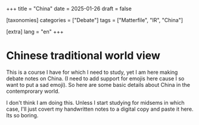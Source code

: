 +++
title = "China"
date = 2025-01-26
draft = false

[taxonomies]
categories = ["Debate"]
tags = ["Matterfile", "IR", "China"]

[extra]
lang = "en"
+++

# Chinese traditional world view

This is a course I have for which I need to study, yet I am here making debate notes on China. (I need to add support for emojis here cause I so want to put a sad emoji). So here are some basic details about China in the contemprorary world. 

I don't think I am doing this. Unless I start studying for midsems in which case, I'll just covert my handwritten notes to a digital copy and paste it here. Its so boring.
